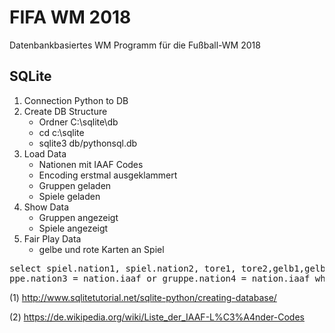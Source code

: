 # FIFA WM 2018

Datenbankbasiertes WM Programm für die Fußball-WM 2018

## SQLite
  1. Connection Python to DB
  2. Create DB Structure
        * Ordner C:\sqlite\db
        * cd c:\sqlite
        * sqlite3 db/pythonsql.db
  3. Load Data
        * Nationen mit IAAF Codes
        * Encoding erstmal ausgeklammert
        * Gruppen geladen
        * Spiele geladen
  4. Show Data
        * Gruppen angezeigt
        * Spiele angezeigt
  5. Fair Play Data
        + gelbe und rote Karten an Spiel

<pre>
select spiel.nation1, spiel.nation2, tore1, tore2,gelb1,gelb2,rot1,rot2 from spiel join nation on spiel.nation1 = nation.iaaf join gruppe on gruppe.nation1 = nation.iaaf or gruppe.nation2 = nation.iaaf or gru
ppe.nation3 = nation.iaaf or gruppe.nation4 = nation.iaaf where gruppe.name = 'A';
</pre>
  
(1) http://www.sqlitetutorial.net/sqlite-python/creating-database/

(2) https://de.wikipedia.org/wiki/Liste_der_IAAF-L%C3%A4nder-Codes